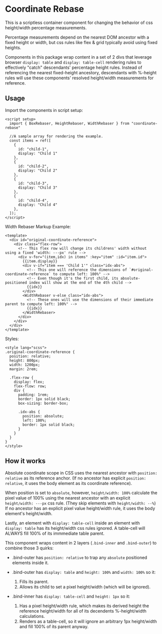 # Coordinate Rebase
This is a scriptless container component for changing the behavior of css height/width percentage measurements.

Percentage measurements depend on the nearest DOM ancestor with a fixed height or width, but css rules like flex & grid typically avoid using fixed heights.

Components in this package wrap content in a set of 2 divs that leverage browser `display: table` and `display: table-cell` rendering rules to effectively "catch" descendants' percentage height rules. Instead of referencing the nearest fixed-height ancestory, descendants with %-height rules will use these components' resolved height/width measurements for reference.

## Usage
Import the components in script setup:
```vue
<script setup>
  import { BoxRebaser, HeightRebaser, WidthRebaser } from "coordinate-rebase"
  
  //A sample array for rendering the example.
  const items = ref([
    {
      id: "child-1",
      display: "Child 1"
    },
    {
      id: "child-2",
      display: "Child 2"
    },
    {
      id: "child-3",
      display: "Child 3"
    },
    {
      id: "child-4",
      display: "Child 4"
    },
  ]);
</script>
```

Width Rebaser Markup Example:
```vue
<template>
  <div id="original-coordinate-reference">
    <div class="flex-row">
      <!-- This flex row will change its childrens' width without using a fixed 'width: ---px' rule -->
      <div v-for="(item,idx) in items" :key="item" :id="item.id">
        {{item.display}}
        <div v-if="item === 'Child 1'" class="idx-abs">
          <!-- This one will reference the dimensions of `#original-coordinate-reference` to compute left: 100%" -->
          <!-- Even though it's the first child, its absolute-positioned index will show at the end of the 4th child -->
          {{idx}}
        </div>
        <WidthRebaser v-else class="idx-abs">
          <!-- These ones will use the dimensions of their immediate parent to compute left: 100%" -->
          {{idx}}
        </WidthRebaser>
      </div>
    </div>
  </div>
</template>
```

Styles:
```vue
<style lang="scss">
.original-coordinate-reference {
  position: relative;
  height: 800px;
  width: 1200px;
  margin: 2rem;

  .flex-row {
    display: flex;
    flex-flow: row;
    div {
      padding: 1rem;
      border: 1px solid black;
      box-sizing: border-box;

      .idx-abs {
        position: absolute;
        left: 100%;
        border: 1px solid black;
      }
    }
  }
}
</style>
```

## How it works
Absolute coordinate scope in CSS uses the nearest ancestor with `position: relative` as its reference anchor. (If no ancestor has explicit `position: relative`, it uses the body element as its coordinate reference).

When position is set to `absolute`, however, `height/width: 100%` calculate the pixel value of 100% using the nearest ancestor with an explicit `height/width: ---px` css rule. (They skip elements with `height/width: --%`) If no ancestor has an explicit pixel value height/width rule, it uses the body element's height/width.

Lastly, an element with `display: table-cell` inside an element with `display: table` has its height/width css rules ignored. A table-cell will ALWAYS fill 100% of its immmediate table parent.

This component wraps content in 2 layers (`.bind-inner` and `.bind-outer`) to combine those 3 quirks:
* .bind-outer has `position: relative` to trap any `absolute` positioned elements inside it.

* .bind-outer has `display: table` and `height: 100%` and `width: 100%` so it:
  1. Fills its parent.
  2. Allows its child to set a pixel height/width (which will be ignored).

* .bind-inner has `display: table-cell` and `height: 1px` so it:
  1. Has a pixel height/width rule, which makes its derived height the reference height/width
     for all of its decendents %-height/width calculations.
  2. Renders as a table-cell, so it will ignore an arbitrary 1px height/width and fill 100% of
     its parent anyway.

